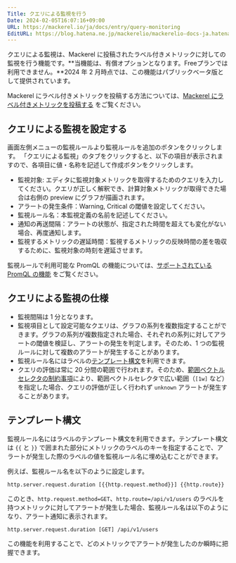 ```yaml
---
Title: クエリによる監視を行う
Date: 2024-02-05T16:07:16+09:00
URL: https://mackerel.io/ja/docs/entry/query-monitoring
EditURL: https://blog.hatena.ne.jp/mackerelio/mackerelio-docs-ja.hatenablog.mackerel.io/atom/entry/6801883189090642574
---
```


クエリによる監視は、Mackerel に投稿されたラベル付きメトリックに対しての監視を行う機能です。**当機能は、有償オプションとなります。Freeプランでは利用できません。**2024 年 2 月時点では、この機能はパブリックベータ版として提供されています。

Mackerel にラベル付きメトリックを投稿する方法については、[Mackerel にラベル付きメトリックを投稿する](https://mackerel.io/ja/docs/entry/howto/labeled-metrics/post-metrics) をご覧ください。

## クエリによる監視を設定する

画面左側メニューの監視ルールより監視ルールを追加のボタンをクリックします。 「クエリによる監視」のタブをクリックすると、以下の項目が表示されますので、各項目に値・名称を記述して作成ボタンをクリックします。

- 監視対象: エディタに監視対象メトリックを取得するためのクエリを入力してください。クエリが正しく解釈でき、計算対象メトリックが取得できた場合は右側の preview にグラフが描画されます。
- アラートの発生条件：Warning, Critical の閾値を設定してください。
- 監視ルール名：本監視定義の名前を記述してください。
- 通知の再送間隔：アラートの状態が、指定された時間を超えても変化がない場合、再度通知します。
- 監視するメトリックの遅延時間：監視するメトリックの反映時間の差を吸収するために、監視対象の時刻を遅延させます。

監視ルールで利用可能な PromQL の機能については、[サポートされている PromQL の機能](https://mackerel.io/ja/docs/entry/howto/labeled-metrics/promql) をご覧ください。

## クエリによる監視の仕様

- 監視間隔は 1 分となります。
- 監視項目として設定可能なクエリは、グラフの系列を複数指定することができます。グラフの系列が複数指定された場合、それぞれの系列に対してアラートの閾値を検証し、アラートの発生を判定します。そのため、1 つの監視ルールに対して複数のアラートが発生することがあります。
- 監視ルール名にはラベルの[テンプレート構文](#テンプレート構文)を利用できます。
- クエリの評価は常に 20 分間の範囲で行われます。そのため、[範囲ベクトルセレクタの制約事項](https://mackerel.io/ja/docs/entry/howto/query/promql#範囲ベクトルセレクタの制約事項)により、範囲ベクトルセレクタで広い範囲（`[1w]` など）を指定した場合、クエリの評価が正しく行われず `unknown` アラートが発生することがあります。

## テンプレート構文

監視ルール名にはラベルのテンプレート構文を利用できます。テンプレート構文は `{{` と `}}` で囲まれた部分にメトリックのラベルのキーを指定することで、アラートが発生した際のラベルの値を監視ルール名に埋め込むことができます。

例えば、監視ルール名を以下のように設定します。

```
http.server.request.duration [{{http.request.method}}] {{http.route}}
```

このとき、`http.request.method=GET`、`http.route=/api/v1/users` のラベルを持つメトリックに対してアラートが発生した場合、監視ルール名は以下のようになり、アラート通知に表示されます。

```
http.server.request.duration [GET] /api/v1/users
```

この機能を利用することで、どのメトリックでアラートが発生したのか瞬時に把握できます。
